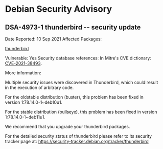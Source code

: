 
Debian Security Advisory
========================


DSA-4973-1 thunderbird -- security update
-----------------------------------------



Date Reported:
10 Sep 2021
Affected Packages:

[thunderbird](https://packages.debian.org/src:thunderbird)

Vulnerable:
Yes
Security database references:
In Mitre's CVE dictionary: [CVE-2021-38493](https://security-tracker.debian.org/tracker/CVE-2021-38493).  

More information:

Multiple security issues were discovered in Thunderbird, which could
result in the execution of arbitrary code.


For the oldstable distribution (buster), this problem has been fixed
in version 1:78.14.0-1~deb10u1.


For the stable distribution (bullseye), this problem has been fixed in
version 1:78.14.0-1~deb11u1.


We recommend that you upgrade your thunderbird packages.


For the detailed security status of thunderbird please refer to
its security tracker page at:
<https://security-tracker.debian.org/tracker/thunderbird>





